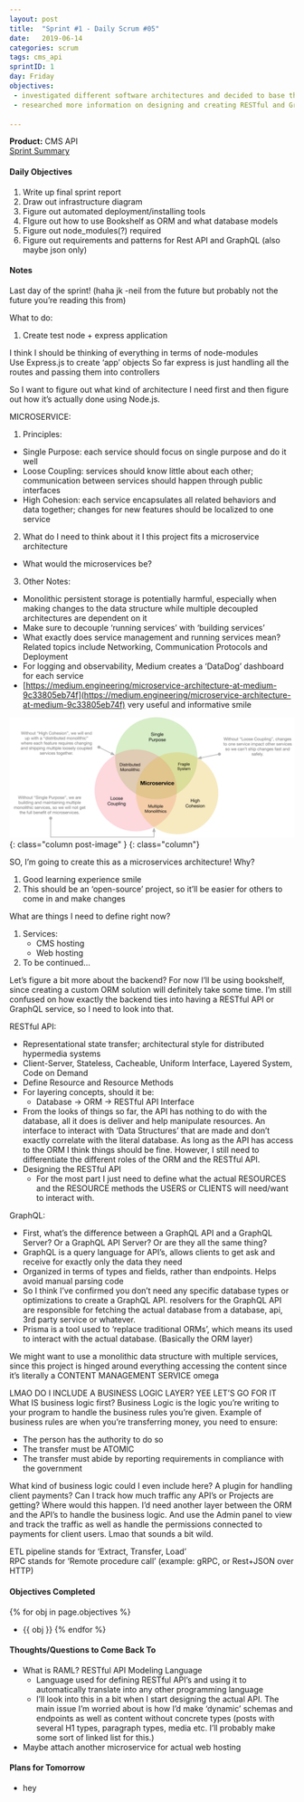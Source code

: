 ```yaml
---
layout: post
title:  "Sprint #1 - Daily Scrum #05"
date:   2019-06-14
categories: scrum
tags: cms_api
sprintID: 1
day: Friday
objectives:
 - investigated different software architectures and decided to base the project on microservices
 - researched more information on designing and creating RESTful and GraphQL API's

---
```



<b>Product:</b> CMS API  
[Sprint Summary](/blog/projects/cms-sprint-1)

#### Daily Objectives
1. Write up final sprint report
2. Draw out infrastructure diagram
3. Figure out automated deployment/installing tools
4. FIgure out how to use Bookshelf as ORM and what database models
5. Figure out node_modules(?) required
6. Figure out requirements and patterns for Rest API and GraphQL (also maybe json only)


#### Notes

Last day of the sprint! (haha jk -neil from the future but probably not the future you’re reading this from)

What to do:

1. Create test node + express application

I think I should be thinking of everything in terms of node-modules  
Use Express.js to create ‘app’ objects
So far express is just handling all the routes and passing them into controllers

So I want to figure out what kind of architecture I need first and then figure out how it’s actually done using Node.js.

MICROSERVICE:

1. Principles:
* Single Purpose: each service should focus on single purpose and do it well
* Loose Coupling: services should know little about each other; communication between services should happen through public interfaces
* High Cohesion: each service encapsulates all related behaviors and data together; changes for new features should be localized to one service
2. What do I need to think about it I this project fits a microservice architecture
* What would the microservices be?
3. Other Notes:
* Monolithic persistent storage is potentially harmful, especially when making changes to the data structure while multiple decoupled architectures are dependent on it
* Make sure to decouple ‘running services’ with ‘building services’
* What exactly does service management and running services mean?  Related topics include Networking, Communication Protocols and Deployment
* For logging and observability, Medium creates a ‘DataDog’ dashboard for each service
* [https://medium.engineering/microservice-architecture-at-medium-9c33805eb74f](https://medium.engineering/microservice-architecture-at-medium-9c33805eb74f) very useful and informative smile

![chart](/assets/scrum/sprint1day5image1.png){: class="column post-image" }
{: class="column"}

SO, I’m going to create this as a microservices architecture! Why?

1. Good learning experience smile
2. This should be an ‘open-source’ project, so it’ll be easier for others to come in and make changes

What are things I need to define right now?

1. Services:
	* CMS hosting
	* Web hosting
2. To be continued...

Let’s figure a bit more about the backend?  For now I’ll be using bookshelf, since creating a custom ORM solution will definitely take some time.  I’m still confused on how exactly the backend ties into having a RESTful API or GraphQL service, so I need to look into that.

RESTful API:

* Representational state transfer; architectural style for distributed hypermedia systems
* Client-Server, Stateless, Cacheable, Uniform Interface, Layered System, Code on Demand
* Define Resource and Resource Methods
* For layering concepts, should it be:
	* Database → ORM → RESTful API Interface
* From the looks of things so far, the API has nothing to do with the database, all it does is deliver and help manipulate resources.  An interface to interact with ‘Data Structures’ that are made and don’t exactly correlate with the literal database.  As long as the API has access to the ORM I think things should be fine.  However, I still need to differentiate the different roles of the ORM and the RESTful API.
* Designing the RESTful API
	* For the most part I just need to define what the actual RESOURCES and the RESOURCE methods the USERS or CLIENTS will need/want to interact with.

GraphQL:

* First, what’s the difference between a GraphQL API and a GraphQL Server? Or a GraphQL API Server?  Or are they all the same thing?
* GraphQL is a query language for API’s, allows clients to get ask and receive for exactly only the data they need
* Organized in terms of types and fields, rather than endpoints.  Helps avoid manual parsing code
* So I think I’ve confirmed you don’t need any specific database types or optimizations to create a GraphQL API.  resolvers for the GraphQL API are responsible for fetching the actual database from a database, api, 3rd party service or whatever.
* Prisma is a tool used to ‘replace traditional ORMs’, which means its used to interact with the actual database. (Basically the ORM layer)

We might want to use a monolithic data structure with multiple services, since this project is hinged around everything accessing the content since it’s literally a CONTENT MANAGEMENT SERVICE omega

LMAO DO I INCLUDE A BUSINESS LOGIC LAYER? YEE LET’S GO FOR IT  
What IS business logic first?  Business Logic is the logic you’re writing to your program to handle the business rules you’re given.  Example of business rules are when you’re transferring money, you need to ensure:

* The person has the authority to do so
* The transfer must be ATOMIC
* The transfer must abide by reporting requirements in compliance with the government

What kind of business logic could I even include here?  A plugin for handling client payments? Can I track how much traffic any API’s or Projects are getting?  Where would this happen.  I’d need another layer between the ORM and the API’s to handle the business logic.  And use the Admin panel to view and track the traffic as well as handle the permissions connected to payments for client users.  Lmao that sounds a bit wild.

ETL pipeline stands for ‘Extract, Transfer, Load’  
RPC stands for ‘Remote procedure call’ (example: gRPC, or Rest+JSON over HTTP)

#### Objectives Completed
{% for obj in page.objectives %}
* {{ obj }}
{% endfor %}

#### Thoughts/Questions to Come Back To
* What is RAML? RESTful API Modeling Language
	* Language used for defining RESTful API’s and using it to automatically translate into any other programming language
	* I’ll look into this in a bit when I start designing the actual API.  The main issue I’m worried about is how I’d make ‘dynamic’ schemas and endpoints as well as content without concrete types (posts with several H1 types, paragraph types, media etc.  I’ll probably make some sort of linked list for this.)
* Maybe attach another microservice for actual web hosting


<!-- #### Lessons Learned
* Lorem ipsum dolor sit amet, id modo summo tibique nam, ei dolorem vituperata elaboraret quo, pro blandit appareat perfecto eu.
* Lorem ipsum dolor sit amet, id modo summo tibique nam, ei dolorem vituperata elaboraret quo, pro blandit appareat perfecto eu. -->

#### Plans for Tomorrow
* hey